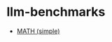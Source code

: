 # llm-benchmarks 

- [MATH (simple)](https://github.com/fabriziosalmi/llm-benchmarks/tree/main/math)
